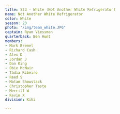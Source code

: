 ```yaml
---
title: S23 - White (Not Another White Refrigerator)
name: Not Another White Refrigerator
color: White
season: 23
photo: "/img/team_white.JPG"
captain: Ryan Viessman
quarterback: Ben Hunt
members:
- Mark Bremel
- Richard Cash
- Alex D
- Jordan J
- Dan King
- Obie McNair
- Tádia Ribeiro
- Reed S
- Matan Showstack
- Christopher Taste
- Merrill W
- Kevin X
division: Kiki

---
```

